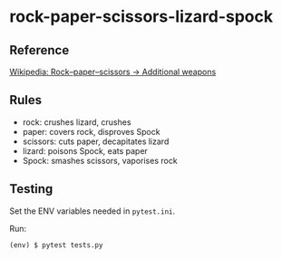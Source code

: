 # rock-paper-scissors-lizard-spock

## Reference

[Wikipedia: Rock–paper–scissors -> Additional weapons](https://en.wikipedia.org/wiki/Rock%E2%80%93paper%E2%80%93scissors#Additional_weapons)

## Rules

- rock: crushes lizard, crushes
- paper: covers rock, disproves Spock
- scissors: cuts paper, decapitates lizard
- lizard: poisons Spock, eats paper
- Spock: smashes scissors, vaporises rock

## Testing

Set the ENV variables needed in `pytest.ini`.

Run:
```
(env) $ pytest tests.py
```
